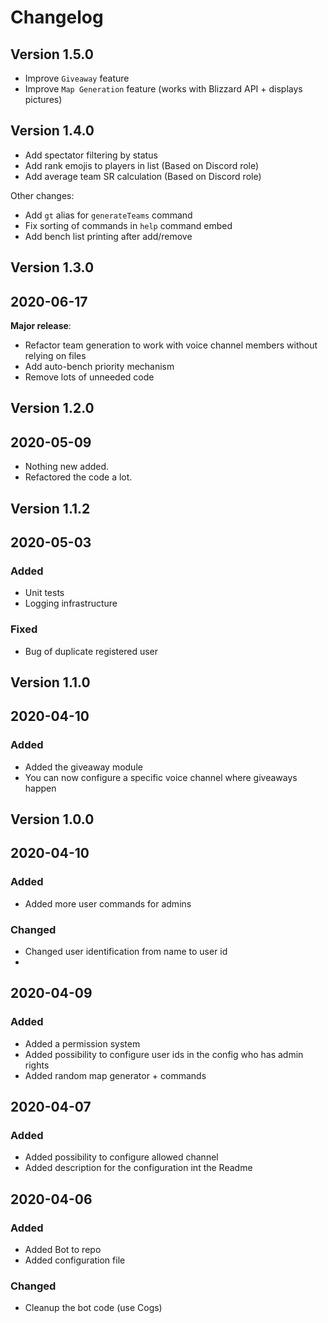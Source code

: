 # Changelog
## Version 1.5.0
* Improve `Giveaway` feature
* Improve `Map Generation` feature (works with Blizzard API + displays pictures)

## Version 1.4.0
* Add spectator filtering by status
* Add rank emojis to players in list (Based on Discord role)
* Add average team SR calculation (Based on Discord role)

Other changes:
* Add `gt` alias for `generateTeams` command
* Fix sorting of commands in `help` command embed
* Add bench list printing after add/remove


## Version 1.3.0
## 2020-06-17
**Major release**:
* Refactor team generation to work with voice channel members without relying on files
* Add auto-bench priority mechanism
* Remove lots of unneeded code

## Version 1.2.0
## 2020-05-09
- Nothing new added.
- Refactored the code a lot.

## Version 1.1.2
## 2020-05-03
### Added
* Unit tests
* Logging infrastructure
### Fixed
- Bug of duplicate registered user

## Version 1.1.0
## 2020-04-10
### Added
- Added the giveaway module 
- You can now configure a specific voice channel where giveaways happen

## Version 1.0.0
## 2020-04-10
### Added
- Added more user commands for admins

### Changed
- Changed user identification from name to user id
- 

## 2020-04-09
### Added
- Added a permission system
- Added possibility to configure user ids in the config who has admin rights
- Added random map generator + commands

## 2020-04-07
### Added
- Added possibility to configure allowed channel
- Added description for the configuration int the Readme

## 2020-04-06
### Added
- Added Bot to repo
- Added configuration file

### Changed
- Cleanup the bot code (use Cogs)
